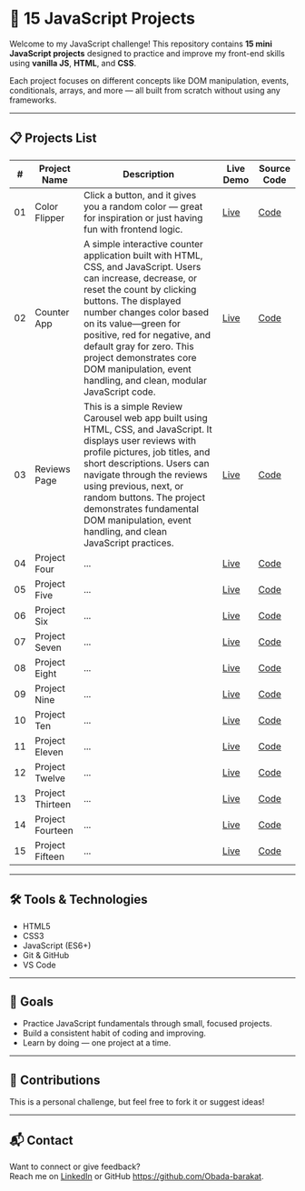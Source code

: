 # 🚀 15 JavaScript Projects

Welcome to my JavaScript challenge! This repository contains **15 mini JavaScript projects** designed to practice and improve my front-end skills using **vanilla JS**, **HTML**, and **CSS**.

Each project focuses on different concepts like DOM manipulation, events, conditionals, arrays, and more — all built from scratch without using any frameworks.

---

## 📋 Projects List

| #   | Project Name             | Description                         | Live Demo                | Source Code              |
|-----|--------------------------|-------------------------------------|---------------------------|--------------------------|
| 01  | Color Flipper              | Click a button, and it gives you a random color — great for inspiration or just having fun with frontend logic.   | [Live](https://obada-barakat.github.io/JavaScript-Projects/1-JavaScript-color-flipper)                | [Code](https://github.com/Obada-barakat/JavaScript-Projects/tree/main/1-JavaScript-color-flipper)                |
| 02  | Counter App              | A simple interactive counter application built with HTML, CSS, and JavaScript. Users can increase, decrease, or reset the count by clicking buttons. The displayed number changes color based on its value—green for positive, red for negative, and default gray for zero. This project demonstrates core DOM manipulation, event handling, and clean, modular JavaScript code.    | [Live](https://obada-barakat.github.io/JavaScript-Projects/2-JavaScript-counter)                | [Code](https://github.com/Obada-barakat/JavaScript-Projects/tree/main/2-JavaScript-counter)                |
| 03  | Reviews Page            | This is a simple Review Carousel web app built using HTML, CSS, and JavaScript. It displays user reviews with profile pictures, job titles, and short descriptions. Users can navigate through the reviews using previous, next, or random buttons. The project demonstrates fundamental DOM manipulation, event handling, and clean JavaScript practices.  | [Live](https://github.com/Obada-barakat/JavaScript-Projects/tree/main/3-JavaScript-reviews)                | [Code](https://github.com/Obada-barakat/JavaScript-Projects/tree/main/3-JavaScript-reviews)                |
| 04  | Project Four             | ...                                 | [Live](#)                | [Code](#)                |
| 05  | Project Five             | ...                                 | [Live](#)                | [Code](#)                |
| 06  | Project Six              | ...                                 | [Live](#)                | [Code](#)                |
| 07  | Project Seven            | ...                                 | [Live](#)                | [Code](#)                |
| 08  | Project Eight            | ...                                 | [Live](#)                | [Code](#)                |
| 09  | Project Nine             | ...                                 | [Live](#)                | [Code](#)                |
| 10  | Project Ten              | ...                                 | [Live](#)                | [Code](#)                |
| 11  | Project Eleven           | ...                                 | [Live](#)                | [Code](#)                |
| 12  | Project Twelve           | ...                                 | [Live](#)                | [Code](#)                |
| 13  | Project Thirteen         | ...                                 | [Live](#)                | [Code](#)                |
| 14  | Project Fourteen         | ...                                 | [Live](#)                | [Code](#)                |
| 15  | Project Fifteen          | ...                                 | [Live](#)                | [Code](#)                |

---

## 🛠️ Tools & Technologies

- HTML5  
- CSS3  
- JavaScript (ES6+)  
- Git & GitHub  
- VS Code

---

## 📌 Goals

- Practice JavaScript fundamentals through small, focused projects.
- Build a consistent habit of coding and improving.
- Learn by doing — one project at a time.

---

## 🙌 Contributions

This is a personal challenge, but feel free to fork it or suggest ideas!

---

## 📬 Contact

Want to connect or give feedback?  
Reach me on [LinkedIn](www.linkedin.com/in/ubba-obada) or GitHub https://github.com/Obada-barakat.


